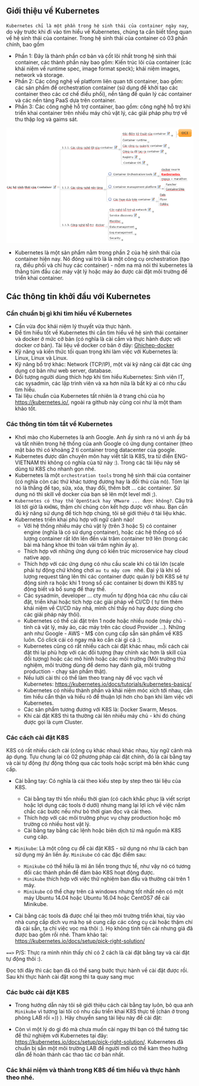 ## Giới thiệu về Kubernetes

`Kubernetes chỉ là một phần trong hệ sinh thái của container ngày nay`, do vậy trước khi đi vào tìm hiểu về Kubernetes, chúng ta cần biết tổng quan về hệ sinh thái của container. Trong hệ sinh thái của container có 03 phần chính, bao gồm

 - Phần 1: Đây là thành phần cơ bản và cốt lõi nhất trong hệ sinh thái container, các thành phần này bao gồm: Kiến trúc lõi của container (các khái niệm về runtime spec, image format speck); khái niệm images, network và storage.
 - Phần 2: Các công nghệ về platform liên quan tới container, bao gồm: các sản phẩm để orchestration container (sử dụng để khởi tạo các container theo các cơ chế điều phối), nền tảng để quản lý các container và các nền tảng PaaS dựa trên container.
 - Phần 3: Các công nghệ hỗ trợ container, bao gồm: công nghệ hỗ trợ khi triển khai container trên nhiều máy chủ vật lý, các giải pháp phụ trợ về thu thập log và gaims sát.
 
![Docker-ecosys1](../../images/Docker-ecosys1.png)
 
- Kubernetes là một sản phẩm nằm trong phần 2 của hệ sinh thái của container hiện nay. Nó đóng vai trò là là một công cụ orchestration (tạo ra, điều phối và chỉ huy các container) - nôm na mà nói thì kubernetes là thằng túm đầu các máy vật lý hoặc máy ảo được cài đặt môi trường để triển khai container.

## Các thông tin khởi đầu với Kubernetes 

### Cần chuẩn bị gì khi tìm hiểu về Kubernetes
- Cần vừa đọc khái niệm lý thuyết vừa thực hành.
- Để tìm hiểu tốt về Kubernetes thì cần tìm hiểu về hệ sinh thái container và docker ở mức cở bản (có nghĩa là cài cắm và thực hành được với docker cơ bản). Tài liệu về docker cơ bản ở đây: [Ghichep-docker](https://github.com/hocchudong/ghichep-docker/)
- Kỹ năng và kiến thức tối quan trọng khi làm việc với Kubernetes là: Linux, Linux và Linux.
- Kỹ năng bổ trợ khác: Network (TCP/IP), một vài kỹ năng cài đặt các ứng dụng cơ bản như web server, database.
- Đối tượng người dùng thích hợp khi tìm hiểu Kubernetes: Sinh viên IT, các sysadmin, các lập trình viên và xa hơn nữa là bất kỳ ai có nhu cầu tìm hiểu.
- Tài liệu chuẩn của Kubernetes tất nhiên là ở trang chủ của họ https://kubernetes.io/, ngoài ra github này cũng coi như là một tham khảo tốt.

### Các thông tin tóm tắt về Kubernetes

- Khơi mào cho Kubernetes là anh Google. Anh ấy sinh ra nó vì anh ấy bá và tất nhiên trong hệ thống của anh Google có ứng dụng container (theo mật báo thì có khoảng 2 tỉ container trong datacenter của google.
- Kubernetes được dân chuyên môn hay viết tắt là K8S, tra từ điển ENG-VIETNAM thì không có nghĩa của từ này :). Trong các tài liệu này sẽ dùng từ K8S cho nhanh gọn nhé.
- Kubernetes là một `orchestration tools` trong hệ sinh thái của container (có nghĩa còn các thứ khác tương đương hay là đối thủ của nó). Tóm lại nó là thằng để tạo, sửa, xóa, thay đổi, thêm bớt ... các container. Sử dụng nó thì skill về docker của bạn sẽ lên một level mới ;).
- `Kubernetes có thay thế OpenStack hay VMware ... được không?`. Câu trả lời tới giờ là `KHÔNG`, thậm chí chúng còn kết hợp được với nhau. Bạn cần đủ kỹ năng sử dụng để tích hợp chúng, tôi sẽ giới thiệu ở tài liệu khác.
- Kubernetes triển khai phù hợp với ngữ cảnh nào!
  - Với hệ thống nhiều máy chủ vật lý (trên 3 hoặc 5) có container engine (nghĩa là có sử dụng container), hoặc các hệ thống có số lượng container rất lớn lên đến vài trăm container trở lên (trong các bài mà hãng khoe thì toàn vài trăm nghìn ấy ạ).
  - Thích hợp với những ứng dụng có kiến trúc microservice hay cloud native app.
  - Thích hợp với các ứng dụng có nhu cầu scale khi có tải lớn (scale phải tự động chứ không chơi `au tu mây cơm ` nhé. Đại ý là khi số lượng request tăng lên thì các container được quản lý bởi K8S sẽ tự động sinh ra hoặc khi 1 trong số các container bị down thì K8S tự động biết và bổ sung để thay thế.
  - Các sysadmin, developer ... cty muốn tự động hóa các nhu cầu cài đặt, triển khai hoặc tích hợp các giải pháp về CI/CD ( tự tìm thêm khái niệm về CI/CD này nhá, mình chỉ thấy nó hay được dùng cho các giải pháp này thôi).
  - Kubernetes có thể cài đặt trên 1 node hoặc nhiều node (máy chủ - tính cả vật lý, máy ảo, các máy trên các cloud Provider ...). Những anh như Google - AWS - M$ còn cung cấp sẵn sản phẩm về K8S luôn. Có click cái có ngay mà ko cần cài gì cả :).
  - Kubernetes cũng có rất nhiều cách cài đặt khác nhau, mỗi cách cài đặt thì lại phù hợp với các đối tượng (hay chính xác hơn là skill của đối tượng) hoặc các mô hình hoặc các môi trường (Môi trường thử nghiệm, môi trường dùng để demo hay đánh giá, môi trường production - chạy sản phẩm thật). 
  - Nếu lười cài thì có thể làm theo trang này để vọc vạch về Kubernetes: https://kubernetes.io/docs/tutorials/kubernetes-basics/
  - Kubernetes có nhiều thành phần và khái niệm móc xích tới nhau, cần tìm hiểu cẩn thận và hiểu rõ để thuận lợi hơn cho bạn khi làm việc với Kubernetes.
  - Các sản phẩm tương đương với K8S là: Docker Swarm, Mesos.
  - Khi cài đặt K8S thì  ta thường cài lên nhiều máy chủ - khi đó chúng được gọi là cụm Cluster.
  
### Các cách cài đặt K8S

K8S có rất nhiều cách cài (công cụ khác nhau)  khác nhau, tùy ngữ cảnh mà áp dụng. Tựu chung lại có 02 phương pháp cài đặt chính, đó là cài bằng tay và cài tự động (tự động thông qua các tools hoặc script mà bên khác cung cấp.

- Cài bằng tay: Có nghĩa là cài theo kiểu step by step theo tài liệu của K8S. 
  - Cài bằng tay thì tốn nhiều thời gian (có cách khắc phục là viết script hoặc lợi dụng các tools ở dưới) nhưng mang lại lợi ích về việc nắm chắc các bước nếu như bỏ thời gian đọc và cài theo.
  - Thích hợp với các môi trường phục vụ chạy production hoặc mô trường có nhiều host vật lý.
  - Cài bằng tay bằng các lệnh hoặc biên dịch từ mã nguồn mà K8S cung câp.
  
- `Minikube`: Là một công cụ để cài đặt K8S - sử dụng nó như là cách bạn sử dụng mỳ ăn liền ấy. `Minikube` có các đặc điểm sau:
  - `Minikube` có thể hiểu là mì ăn liền trong thực tế, như vậy nó có tương đối các thành phần để đảm bảo K8S hoạt động được.
  - `Minikube` thích hợp với việc thử nghiệm ban đầu và thường cài trên 1 máy.
  - `Minikube` có thể chạy trên cả windows nhưng tốt nhất nên có một máy Ubuntu 14.04 hoặc Ubuntu 16.04 hoặc CentOS7 để cài Minikube.  
- Cài bằng các tools đã được chế lại theo môi trường triển khai, tùy vào nhà cung cấp dịch vụ mà họ sẽ cung cấp các công cụ cài hoặc thậm chí đã cài sẵn, ta chỉ việc vọc mà thôi :). Họ không tính tiền cài nhưng giá đã được bao gồm rồi nhé. Tham khảo tại: https://kubernetes.io/docs/setup/pick-right-solution/
  
`==>`  P/S: Thực ra mình nhìn thấy chỉ có 2 cách là cài đặt bằng tay và cài đặt tự động thôi :).

Đọc tới đây thì các bạn đã có thể sang bước thực hành về cài đặt được rồi. Sau khi thực hành cài đặt xong thì ta quay sang mục 

### Các bước cài đặt K8S 

- Trong hướng dẫn này tôi sẽ giới thiệu cách cài bằng tay luôn, bỏ qua anh `Minikube` vì tương lai tôi có nhu cầu triển khai K8S thực tế (chán ở trong phòng LAB rồi =)) ). Hãy chuyển sang tài liệu này để cài đặt: 

- Còn vì một lý do gì đó mà chưa muốn cài ngay thì bạn có thể tương tác để thử nghiệm với Kubernetes tại đây: https://kubernetes.io/docs/setup/pick-right-solution/.  Kubernetes đã chuẩn bị sẵn một môi trường LAB để người mới có thể kàm theo hướng dẫn để hoàn thành các thao tác cơ bản nhất.


### Các khái niệm và thành trong K8S để tìm hiểu và thực hành theo nhé.



